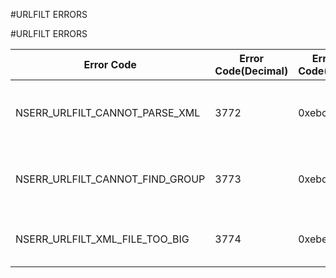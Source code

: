 #URLFILT ERRORS

#URLFILT ERRORS



<table><thead><tr><th>Error Code</th><th>Error Code(Decimal)</th><th>Error Code(Hex)</th><th>Error Message</th></tr></thead><tbody><tr><td>NSERR_URLFILT_CANNOT_PARSE_XML</td><td>3772</td><td>0xebc</td><td>Cannot parse XML categories file.</td></tr><tr><td>NSERR_URLFILT_CANNOT_FIND_GROUP</td><td>3773</td><td>0xebd</td><td>Cannot find the specified category group.</td></tr><tr><td>NSERR_URLFILT_XML_FILE_TOO_BIG</td><td>3774</td><td>0xebe</td><td>XML categories file is too big.</td></tr></tbody></table>
